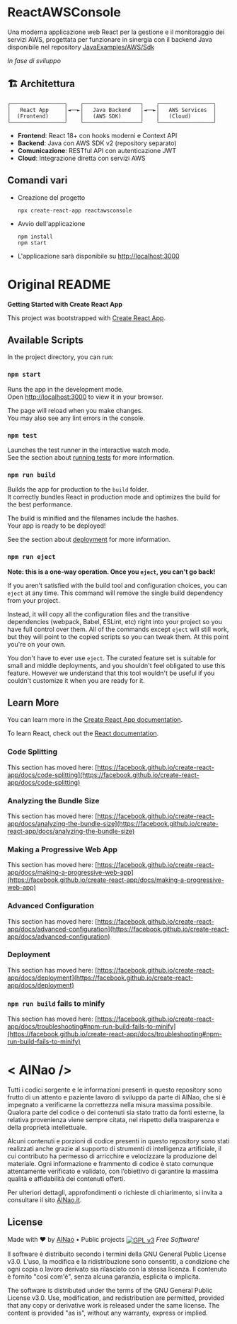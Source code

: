 # ReactAWSConsole
Una moderna applicazione web React per la gestione e il monitoraggio dei servizi AWS, progettata per funzionare in sinergia con il backend Java disponibile nel repository [JavaExamples/AWS/Sdk](https://github.com/alnao/JavaExamples/tree/master/AWS/Sdk)

*In fase di sviluppo*

## 🏗️ Architettura 

```
┌─────────────────┐    ┌──────────────────┐    ┌─────────────────┐
│   React App     │◄──►│   Java Backend   │◄──►│   AWS Services  │
│  (Frontend)     │    │   (AWS SDK)      │    │   (Cloud)       │
└─────────────────┘    └──────────────────┘    └─────────────────┘
```

- **Frontend**: React 18+ con hooks moderni e Context API
- **Backend**: Java con AWS SDK v2 (repository separato)
- **Comunicazione**: RESTful API con autenticazione JWT
- **Cloud**: Integrazione diretta con servizi AWS



## Comandi vari
- Creazione del progetto
    ```
    npx create-react-app reactawsconsole
    ```
- Avvio dell'applicazione
    ```
    npm install
    npm start
    ```
- L'applicazione sarà disponibile su [http://localhost:3000](http://localhost:3000)



# Original README

**Getting Started with Create React App**

This project was bootstrapped with [Create React App](https://github.com/facebook/create-react-app).

## Available Scripts

In the project directory, you can run:

### `npm start`

Runs the app in the development mode.\
Open [http://localhost:3000](http://localhost:3000) to view it in your browser.

The page will reload when you make changes.\
You may also see any lint errors in the console.

### `npm test`

Launches the test runner in the interactive watch mode.\
See the section about [running tests](https://facebook.github.io/create-react-app/docs/running-tests) for more information.

### `npm run build`

Builds the app for production to the `build` folder.\
It correctly bundles React in production mode and optimizes the build for the best performance.

The build is minified and the filenames include the hashes.\
Your app is ready to be deployed!

See the section about [deployment](https://facebook.github.io/create-react-app/docs/deployment) for more information.

### `npm run eject`

**Note: this is a one-way operation. Once you `eject`, you can't go back!**

If you aren't satisfied with the build tool and configuration choices, you can `eject` at any time. This command will remove the single build dependency from your project.

Instead, it will copy all the configuration files and the transitive dependencies (webpack, Babel, ESLint, etc) right into your project so you have full control over them. All of the commands except `eject` will still work, but they will point to the copied scripts so you can tweak them. At this point you're on your own.

You don't have to ever use `eject`. The curated feature set is suitable for small and middle deployments, and you shouldn't feel obligated to use this feature. However we understand that this tool wouldn't be useful if you couldn't customize it when you are ready for it.

## Learn More

You can learn more in the [Create React App documentation](https://facebook.github.io/create-react-app/docs/getting-started).

To learn React, check out the [React documentation](https://reactjs.org/).

### Code Splitting

This section has moved here: [https://facebook.github.io/create-react-app/docs/code-splitting](https://facebook.github.io/create-react-app/docs/code-splitting)

### Analyzing the Bundle Size

This section has moved here: [https://facebook.github.io/create-react-app/docs/analyzing-the-bundle-size](https://facebook.github.io/create-react-app/docs/analyzing-the-bundle-size)

### Making a Progressive Web App

This section has moved here: [https://facebook.github.io/create-react-app/docs/making-a-progressive-web-app](https://facebook.github.io/create-react-app/docs/making-a-progressive-web-app)

### Advanced Configuration

This section has moved here: [https://facebook.github.io/create-react-app/docs/advanced-configuration](https://facebook.github.io/create-react-app/docs/advanced-configuration)

### Deployment

This section has moved here: [https://facebook.github.io/create-react-app/docs/deployment](https://facebook.github.io/create-react-app/docs/deployment)

### `npm run build` fails to minify

This section has moved here: [https://facebook.github.io/create-react-app/docs/troubleshooting#npm-run-build-fails-to-minify](https://facebook.github.io/create-react-app/docs/troubleshooting#npm-run-build-fails-to-minify)




# &lt; AlNao /&gt;
Tutti i codici sorgente e le informazioni presenti in questo repository sono frutto di un attento e paziente lavoro di sviluppo da parte di AlNao, che si è impegnato a verificarne la correttezza nella misura massima possibile. Qualora parte del codice o dei contenuti sia stato tratto da fonti esterne, la relativa provenienza viene sempre citata, nel rispetto della trasparenza e della proprietà intellettuale. 


Alcuni contenuti e porzioni di codice presenti in questo repository sono stati realizzati anche grazie al supporto di strumenti di intelligenza artificiale, il cui contributo ha permesso di arricchire e velocizzare la produzione del materiale. Ogni informazione e frammento di codice è stato comunque attentamente verificato e validato, con l’obiettivo di garantire la massima qualità e affidabilità dei contenuti offerti. 


Per ulteriori dettagli, approfondimenti o richieste di chiarimento, si invita a consultare il sito [AlNao.it](https://www.alnao.it/).


## License
Made with ❤️ by <a href="https://www.alnao.it">AlNao</a>
&bull; 
Public projects 
<a href="https://www.gnu.org/licenses/gpl-3.0"  valign="middle"> <img src="https://img.shields.io/badge/License-GPL%20v3-blue?style=plastic" alt="GPL v3" valign="middle" /></a>
*Free Software!*


Il software è distribuito secondo i termini della GNU General Public License v3.0. L'uso, la modifica e la ridistribuzione sono consentiti, a condizione che ogni copia o lavoro derivato sia rilasciato con la stessa licenza. Il contenuto è fornito "così com'è", senza alcuna garanzia, esplicita o implicita.


The software is distributed under the terms of the GNU General Public License v3.0. Use, modification, and redistribution are permitted, provided that any copy or derivative work is released under the same license. The content is provided "as is", without any warranty, express or implied.



